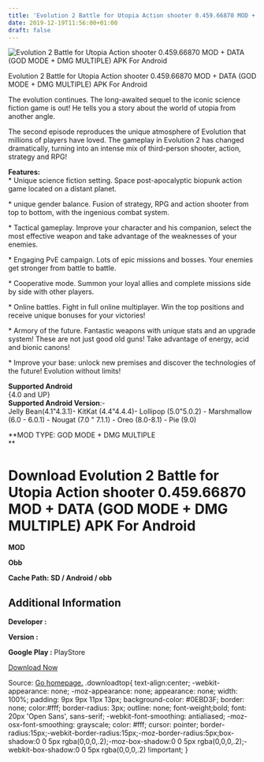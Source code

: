 ```yaml
---
title: 'Evolution 2 Battle for Utopia Action shooter 0.459.66870 MOD + DATA (GOD MODE + DMG MULTIPLE) APK For Android'
date: 2019-12-19T11:56:00+01:00
draft: false
---
```


![Evolution 2 Battle for Utopia Action shooter 0.459.66870 MOD + DATA (GOD MODE + DMG MULTIPLE) APK For Android](https://i2.wp.com/apkhome.net/wp-content/uploads/2019/12/Evolution-2-Battle-for-Utopia-Action-shooter-0.459.66870-MOD-DATA-GOD-MODE-DMG-MULTIPLE.png "Evolution 2 Battle for Utopia Action shooter 0.459.66870 MOD + DATA (GOD MODE + DMG MULTIPLE) APK For Android")

  

Evolution 2 Battle for Utopia Action shooter 0.459.66870 MOD + DATA (GOD MODE + DMG MULTIPLE) APK For Android

The evolution continues. The long-awaited sequel to the iconic science fiction game is out! He tells you a story about the world of utopia from another angle.

The second episode reproduces the unique atmosphere of Evolution that millions of players have loved. The gameplay in Evolution 2 has changed dramatically, turning into an intense mix of third-person shooter, action, strategy and RPG!

**Features:**  
\* Unique science fiction setting. Space post-apocalyptic biopunk action game located on a distant planet.

\* unique gender balance. Fusion of strategy, RPG and action shooter from top to bottom, with the ingenious combat system.

\* Tactical gameplay. Improve your character and his companion, select the most effective weapon and take advantage of the weaknesses of your enemies.

\* Engaging PvE campaign. Lots of epic missions and bosses. Your enemies get stronger from battle to battle.

\* Cooperative mode. Summon your loyal allies and complete missions side by side with other players.

\* Online battles. Fight in full online multiplayer. Win the top positions and receive unique bonuses for your victories!

\* Armory of the future. Fantastic weapons with unique stats and an upgrade system! These are not just good old guns! Take advantage of energy, acid and bionic canons!

\* Improve your base: unlock new premises and discover the technologies of the future! Evolution without limits!

**Supported Android**  
{4.0 and UP}  
**Supported Android Version**:-  
Jelly Bean(4.1"4.3.1)- KitKat (4.4"4.4.4)- Lollipop (5.0"5.0.2) - Marshmallow (6.0 - 6.0.1) - Nougat (7.0 " 7.1.1) - Oreo (8.0-8.1) - Pie (9.0)

**MOD TYPE: GOD MODE + DMG MULTIPLE  
**

Download Evolution 2 Battle for Utopia Action shooter 0.459.66870 MOD + DATA (GOD MODE + DMG MULTIPLE) APK For Android
======================================================================================================================

**MOD**

**Obb**

**Cache Path: SD / Android / obb**

Additional Information
----------------------

**Developer :**

**Version :**

**Google Play :** PlayStore

  

[Download Now](https://store4app.co/post/evolution-2-battle-for-utopia-action-shooter-0-459-66870-mod-data-god-mode-dmg-multiple-apk-for-android_1576752537)

  
Source: [Go homepage.](https://store4app.co/post/evolution-2-battle-for-utopia-action-shooter-0-459-66870-mod-data-god-mode-dmg-multiple-apk-for-android_1576752537) .downloadtop{ text-align:center; -webkit-appearance: none; -moz-appearance: none; appearance: none; width: 100%; padding: 9px 9px 11px 13px; background-color: #0EBD3F; border: none; color:#fff; border-radius: 3px; outline: none; font-weight;bold; font: 20px 'Open Sans', sans-serif; -webkit-font-smoothing: antialiased; -moz-osx-font-smoothing: grayscale; color: #fff; cursor: pointer; border-radius:15px;-webkit-border-radius:15px;-moz-border-radius:5px;box-shadow:0 0 5px rgba(0,0,0,.2);-moz-box-shadow:0 0 5px rgba(0,0,0,.2);-webkit-box-shadow:0 0 5px rgba(0,0,0,.2) !important; }